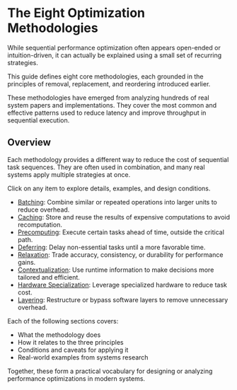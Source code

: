# The Eight Optimization Methodologies

While sequential performance optimization often appears open-ended or
intuition-driven, it can actually be explained using a small set of recurring
strategies.

This guide defines eight core methodologies, each grounded in the principles
of removal, replacement, and reordering introduced earlier.

These methodologies have emerged from analyzing hundreds of real system papers
and implementations. They cover the most common and effective patterns used to
reduce latency and improve throughput in sequential execution.


## Overview

Each methodology provides a different way to reduce the cost of sequential task
sequences. They are often used in combination, and many real systems apply
multiple strategies at once.

Click on any item to explore details, examples, and design conditions.

- [Batching](./batching.md): Combine similar or repeated operations into larger units to reduce overhead.
- [Caching](./caching.md): Store and reuse the results of expensive computations to avoid recomputation.
- [Precomputing](./precomputing.md): Execute certain tasks ahead of time, outside the critical path.
- [Deferring](./deferring.md): Delay non-essential tasks until a more favorable time.
- [Relaxation](./relaxation.md): Trade accuracy, consistency, or durability for performance gains.
- [Contextualization](./context.md): Use runtime information to make decisions more tailored and efficient.
- [Hardware Specialization](./hardware.md): Leverage specialized hardware to reduce task cost.
- [Layering](./layering.md): Restructure or bypass software layers to remove unnecessary overhead.


Each of the following sections covers:

- What the methodology does
- How it relates to the three principles
- Conditions and caveats for applying it
- Real-world examples from systems research

Together, these form a practical vocabulary for designing or analyzing
performance optimizations in modern systems.

